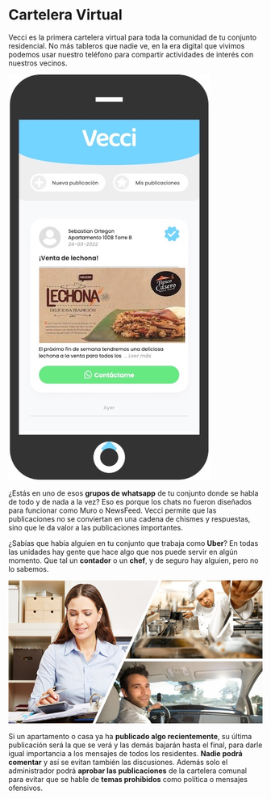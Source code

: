 # Cartelera Virtual

Vecci es la primera cartelera virtual para toda la comunidad de tu conjunto residencial. No más tableros que nadie ve, en la era digital que vivimos podemos usar nuestro teléfono para compartir actividades de interés con nuestros vecinos.

![;300;c](https://raw.githubusercontent.com/cjortegon/vecci.co/master/blog/images/private_social_network.jpg)

¿Estás en uno de esos **grupos de whatsapp** de tu conjunto donde se habla de todo y de nada a la vez? Eso es porque los chats no fueron diseñados para funcionar como Muro o NewsFeed. Vecci permite que las publicaciones no se conviertan en una cadena de chismes y respuestas, sino que le da valor a las publicaciones importantes.

¿Sabías que había alguien en tu conjunto que trabaja como **Uber**? En todas las unidades hay gente que hace algo que nos puede servir en algún momento. Que tal un **contador** o un **chef**, y de seguro hay alguien, pero no lo sabemos.

![70;;c](https://raw.githubusercontent.com/cjortegon/vecci.co/master/blog/images/vecci_social_people.jpg)

Si un apartamento o casa ya ha **publicado algo recientemente**, su última publicación será la que se verá y las demás bajarán hasta el final, para darle igual importancia a los mensajes de todos los residentes. **Nadie podrá comentar** y así se evitan también las discusiones. Además solo el administrador podrá **aprobar las publicaciones** de la cartelera comunal para evitar que se hable de **temas prohibidos** como política o mensajes ofensivos.
